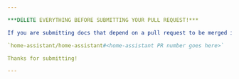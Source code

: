 ```yaml
---

***DELETE EVERYTHING BEFORE SUBMITTING YOUR PULL REQUEST!***

If you are submitting docs that depend on a pull request to be merged in Home Assistant please reference the PR like so:

`home-assistant/home-assistant#<home-assistant PR number goes here>`

Thanks for submitting!

---
```

